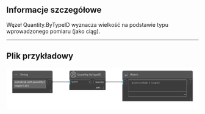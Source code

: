 ## Informacje szczegółowe
Węzeł Quantity.ByTypeID wyznacza wielkość na podstawie typu wprowadzonego pomiaru (jako ciąg).
___
## Plik przykładowy

![Quantity.ByTypeID](./DynamoUnits.Quantity.ByTypeID_img.png)
